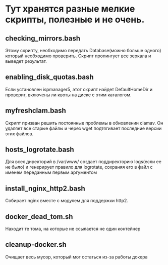 # Тут хранятся разные мелкие скрипты, полезные и не очень.
<h2> checking_mirrors.bash </h2>
 Этому скрипту, необходимо передать Database(можно больше одного) который необходимо проверить. Скрипт пропингует все зеркала и выведет результат.
<h2> enabling_disk_quotas.bash </h2>
Если установлен ispmanager5, этот скрипт найдет DefaultHomeDir и проверит, включены ли квоты на диске с этим каталогом.
<h2> myfreshclam.bash </h2>
Скрипт призван решить постоянные проблемы в обновлении clamav. Он удаляет все старые файлы и через wget подтягивает последние версии этих файлов.
<h2>  hosts_logrotate.bash </h2>
Для всех директорий в /var/www/ создает поддиректорию logs(если ее не было) и генерирует правило для logrotate, сохраняя  его в файл с именем переданным первым аргументом
<h2> install_nginx_http2.bash </h2>
Собирает nginx вместе с модулем для поддержки http2.
<h2> docker_dead_tom.sh </h2>
Находит те тома, на которые не ссылается не один контейнер
<h2> cleanup-docker.sh </h2>
Очищает весь мусор, который мог остаться из-за работы докера
